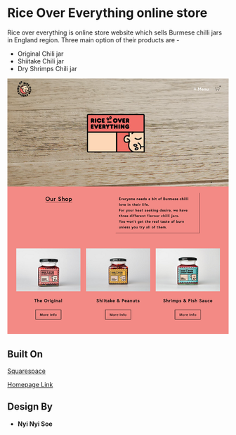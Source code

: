 # Rice Over Everything online store

Rice over everything is online store website which sells Burmese chilli jars in England region. Three main option of their products are -

* Original Chili jar
* Shiitake Chili jar
* Dry Shrimps Chili jar


![headshot](Sample_1.png)


## Built On
[Squarespace](https://www.squarespace.com/)

[Homepage Link](https://www.riceovereverything.com/)


## Design By

* **Nyi Nyi Soe** 

